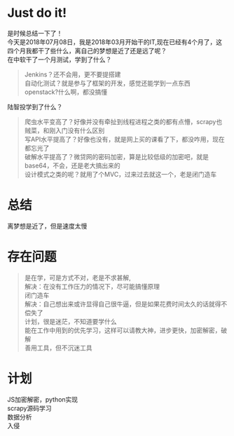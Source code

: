# Just do it!
是时候总结一下了！  
  今天是2018年07月08日，我是2018年03月开始干的IT,现在已经有4个月了，这四个月我都干了些什么，离自己的梦想是近了还是远了呢？  
  在中软干了一个月测试，学到了什么？  
>Jenkins？还不会用，更不要提搭建  
 自动化测试？就是参与了框架的开发，感觉还能学到一点东西  
 openstack?什么啊，都没搞懂

陆智投学到了什么？  
>爬虫水平变高了？好像并没有牵扯到线程进程之类的都有点懵，scrapy也贼菜，和刚入门没有什么区别  
写API水平提高了？好像也没有，就是网上买的课看了下，都没咋用，现在都忘光了  
破解水平提高了？微贷网的密码加密，算是比较低级的加密吧，就是base64，不会，还是老大搞出来的  
设计模式之类的呢？就用了个MVC，过来过去就这一个，老是闭门造车  

# 总结
离梦想是近了，但是速度太慢

# 存在问题
>是在学，可是方式不对，老是不求甚解,  
解决：在没有工作压力的情况下，尽可能搞懂原理  
闭门造车  
解决：自己想出来或许显得自己很牛逼，但是如果花费时间太久的话就得不偿失了  
计划，很是迷茫，不知道要学什么  
能在工作中用到的优先学习，这样可以请教大神，进步更快，加密解密，破解  
善用工具，但不沉迷工具  

# 计划
JS加密解密，python实现  
scrapy源码学习  
数据分析  
入侵  
